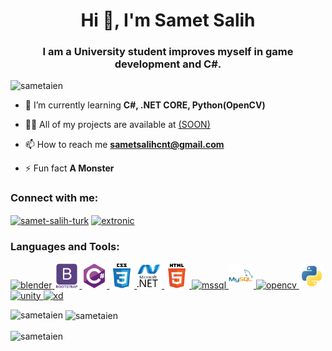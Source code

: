 <h1 align="center">Hi 👋, I'm Samet Salih</h1>
<h3 align="center">I am a University student improves myself in game development and C#.</h3>

<p align="left"> <img src="https://komarev.com/ghpvc/?username=sametaien&label=Profile%20views&color=0e75b6&style=flat" alt="sametaien" /> </p>

- 🌱 I’m currently learning **C#, .NET CORE, Python(OpenCV)**

- 👨‍💻 All of my projects are available at [(SOON)]((SOON))

- 📫 How to reach me **sametsalihcnt@gmail.com**

- ⚡ Fun fact **A Monster**

<h3 align="left">Connect with me:</h3>
<p align="left">
<a href="https://linkedin.com/in/samet-salih-turk" target="blank"><img align="center" src="https://raw.githubusercontent.com/rahuldkjain/github-profile-readme-generator/master/src/images/icons/Social/linked-in-alt.svg" alt="samet-salih-turk" height="30" width="40" /></a>
<a href="https://www.hackerrank.com/extronic" target="blank"><img align="center" src="https://raw.githubusercontent.com/rahuldkjain/github-profile-readme-generator/master/src/images/icons/Social/hackerrank.svg" alt="extronic" height="30" width="40" /></a>
</p>

<h3 align="left">Languages and Tools:</h3>
<p align="left"> <a href="https://www.blender.org/" target="_blank"> <img src="https://download.blender.org/branding/community/blender_community_badge_white.svg" alt="blender" width="40" height="40"/> </a> <a href="https://getbootstrap.com" target="_blank"> <img src="https://raw.githubusercontent.com/devicons/devicon/master/icons/bootstrap/bootstrap-plain-wordmark.svg" alt="bootstrap" width="40" height="40"/> </a> <a href="https://www.w3schools.com/cs/" target="_blank"> <img src="https://raw.githubusercontent.com/devicons/devicon/master/icons/csharp/csharp-original.svg" alt="csharp" width="40" height="40"/> </a> <a href="https://www.w3schools.com/css/" target="_blank"> <img src="https://raw.githubusercontent.com/devicons/devicon/master/icons/css3/css3-original-wordmark.svg" alt="css3" width="40" height="40"/> </a> <a href="https://dotnet.microsoft.com/" target="_blank"> <img src="https://raw.githubusercontent.com/devicons/devicon/master/icons/dot-net/dot-net-original-wordmark.svg" alt="dotnet" width="40" height="40"/> </a> <a href="https://www.w3.org/html/" target="_blank"> <img src="https://raw.githubusercontent.com/devicons/devicon/master/icons/html5/html5-original-wordmark.svg" alt="html5" width="40" height="40"/> </a> <a href="https://www.microsoft.com/en-us/sql-server" target="_blank"> <img src="https://www.svgrepo.com/show/303229/microsoft-sql-server-logo.svg" alt="mssql" width="40" height="40"/> </a> <a href="https://www.mysql.com/" target="_blank"> <img src="https://raw.githubusercontent.com/devicons/devicon/master/icons/mysql/mysql-original-wordmark.svg" alt="mysql" width="40" height="40"/> </a> <a href="https://opencv.org/" target="_blank"> <img src="https://www.vectorlogo.zone/logos/opencv/opencv-icon.svg" alt="opencv" width="40" height="40"/> </a> <a href="https://www.python.org" target="_blank"> <img src="https://raw.githubusercontent.com/devicons/devicon/master/icons/python/python-original.svg" alt="python" width="40" height="40"/> </a> <a href="https://unity.com/" target="_blank"> <img src="https://www.vectorlogo.zone/logos/unity3d/unity3d-icon.svg" alt="unity" width="40" height="40"/> </a> <a href="https://www.adobe.com/products/xd.html" target="_blank"> <img src="https://cdn.worldvectorlogo.com/logos/adobe-xd.svg" alt="xd" width="40" height="40"/> </a> </p>

<p><img align="left" src="https://github-readme-stats.vercel.app/api/top-langs?username=sametaien&show_icons=true&theme=dark&locale=en&layout=compact" alt="sametaien" /></p>

<p>&nbsp;<img align="center" src="https://github-readme-stats.vercel.app/api?username=sametaien&show_icons=true&theme=dark&locale=en" alt="sametaien" /></p>

<p><img align="center" src="https://github-readme-streak-stats.herokuapp.com/?user=sametaien&theme=dark" alt="sametaien" /></p>
